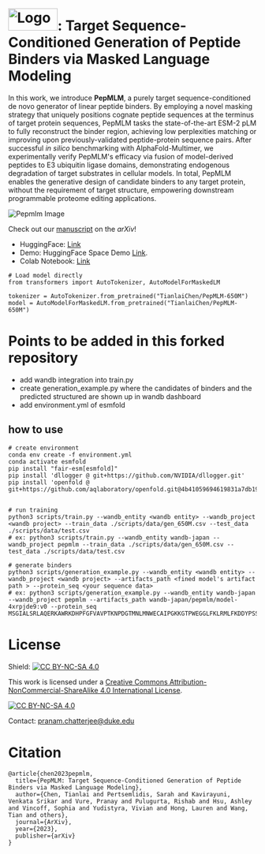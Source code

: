 # <img src="logo.png" alt="Logo" width="100" height="45"/>: Target Sequence-Conditioned Generation of Peptide Binders via Masked Language Modeling 
In this work, we introduce **PepMLM**, a purely target sequence-conditioned de novo generator of linear peptide binders. By employing a novel masking strategy that uniquely positions cognate peptide sequences at the terminus of target protein sequences, PepMLM tasks the state-of-the-art ESM-2 pLM to fully reconstruct the binder region, achieving low perplexities matching or improving upon previously-validated peptide-protein sequence pairs. After successful *in silico* benchmarking with AlphaFold-Multimer, we experimentally verify PepMLM's efficacy via fusion of model-derived peptides to E3 ubiquitin ligase domains, demonstrating endogenous degradation of target substrates in cellular models. In total, PepMLM enables the generative design of candidate binders to any target protein, without the requirement of target structure, empowering downstream programmable proteome editing applications.

![Pepmlm Image](pepmlm.png)

Check out our [manuscript](https://arxiv.org/abs/2310.03842) on the *arXiv*!

- HuggingFace: [Link](https://huggingface.co/TianlaiChen/PepMLM-650M)
- Demo: HuggingFace Space Demo [Link](https://huggingface.co/spaces/TianlaiChen/PepMLM).
- Colab Notebook: [Link](https://colab.research.google.com/drive/1u0i-LBog_lvQ5YRKs7QLKh_RtI-tV8qM?usp=sharing)

```
# Load model directly
from transformers import AutoTokenizer, AutoModelForMaskedLM

tokenizer = AutoTokenizer.from_pretrained("TianlaiChen/PepMLM-650M")
model = AutoModelForMaskedLM.from_pretrained("TianlaiChen/PepMLM-650M")
```


# Points to be added in this forked repository
- add wandb integration into train.py
- create generation_example.py where the candidates of binders and the predicted structured are shown up in wandb dashboard
- add environment.yml of esmfold

## how to use 
```
# create environment
conda env create -f environment.yml
conda activate esmfold
pip install "fair-esm[esmfold]"
pip install 'dllogger @ git+https://github.com/NVIDIA/dllogger.git'
pip install 'openfold @ git+https://github.com/aqlaboratory/openfold.git@4b41059694619831a7db195b7e0988fc4ff3a307'


# run training
python3 scripts/train.py --wandb_entity <wandb entity> --wandb_project <wandb project> --train_data ./scripts/data/gen_650M.csv --test_data ./scripts/data/test.csv
# ex: python3 scripts/train.py --wandb_entity wandb-japan --wandb_project pepmlm --train_data ./scripts/data/gen_650M.csv --test_data ./scripts/data/test.csv 

# generate binders
python3 scripts/generation_example.py --wandb_entity <wandb entity> --wandb_project <wandb project> --artifacts_path <fined model's artifact path > --protein_seq <your sequence data>
# ex: python3 scripts/generation_example.py --wandb_entity wandb-japan --wandb_project pepmlm --artifacts_path wandb-japan/pepmlm/model-4xrpjde9:v0 --protein_seq MSGIALSRLAQERKAWRKDHPFGFVAVPTKNPDGTMNLMNWECAIPGKKGTPWEGGLFKLRMLFKDDYPSSPPKCKFEPPLFHPNVYPSGTVCLSILEEDKDWRPAITIKQILLGIQELLNEPNIQDPAQAEAYTIYCQNRVEYEKRVRAQAKKFAPS
```

# License
Shield: [![CC BY-NC-SA 4.0][cc-by-nc-sa-shield]][cc-by-nc-sa]

This work is licensed under a
[Creative Commons Attribution-NonCommercial-ShareAlike 4.0 International License][cc-by-nc-sa].

[![CC BY-NC-SA 4.0][cc-by-nc-sa-image]][cc-by-nc-sa]

[cc-by-nc-sa]: http://creativecommons.org/licenses/by-nc-sa/4.0/
[cc-by-nc-sa-image]: https://licensebuttons.net/l/by-nc-sa/4.0/88x31.png
[cc-by-nc-sa-shield]: https://img.shields.io/badge/License-CC%20BY--NC--SA%204.0-lightgrey.svg
Contact: pranam.chatterjee@duke.edu

# Citation
```
@article{chen2023pepmlm,
  title={PepMLM: Target Sequence-Conditioned Generation of Peptide Binders via Masked Language Modeling},
  author={Chen, Tianlai and Pertsemlidis, Sarah and Kavirayuni, Venkata Srikar and Vure, Pranay and Pulugurta, Rishab and Hsu, Ashley and Vincoff, Sophia and Yudistyra, Vivian and Hong, Lauren and Wang, Tian and others},
  journal={ArXiv},
  year={2023},
  publisher={arXiv}
}
```
